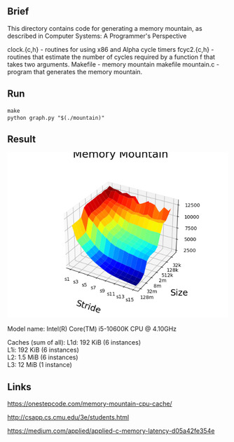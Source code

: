 ## Brief
This directory contains code for generating a memory mountain, as
described in Computer Systems: A Programmer's Perspective 

clock.{c,h}	- routines for using x86 and Alpha cycle timers
fcyc2.{c,h}	- routines that estimate the number of cycles required 
                  by a function f that takes two arguments.
Makefile	- memory mountain makefile
mountain.c	- program that generates the memory mountain.

## Run
```
make
python graph.py "$(./mountain)"
```

## Result
![Alt text](i5-10600k.png)

Model name: Intel(R) Core(TM) i5-10600K CPU @ 4.10GHz

Caches (sum of all):
    L1d: 192 KiB (6 instances)  
    L1i: 192 KiB (6 instances)  
    L2: 1.5 MiB (6 instances)  
    L3: 12 MiB (1 instance)  

## Links
https://onestepcode.com/memory-mountain-cpu-cache/

http://csapp.cs.cmu.edu/3e/students.html

https://medium.com/applied/applied-c-memory-latency-d05a42fe354e